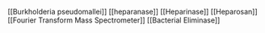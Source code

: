 [[Burkholderia pseudomallei]]
[[heparanase]]
[[Heparinase]]
[[Heparosan]]
[[Fourier Transform Mass Spectrometer]]
[[Bacterial Eliminase]]
